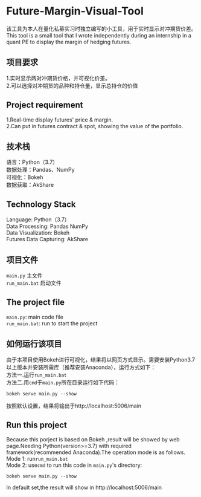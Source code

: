 # Future-Margin-Visual-Tool
该工具为本人在量化私募实习时独立编写的小工具，用于实时显示对冲期货价差。<br>
This tool is a small tool that I wrote independently during an internship in a quant PE to display the margin of hedging futures.<br>


项目要求
--
1.实时显示两对冲期货价格，并可视化价差。<br>
2.可以选择对冲期货的品种和持仓量，显示总持仓的价值<br>

Project requirement
--
1.Real-time display futures' price & margin.<br>
2.Can put in futures contract & spot, showing the value of the portfolio.<br>

技术栈
--
语言：Python（3.7）<br>
数据处理：Pandas、NumPy <br>
可视化：Bokeh <br>
数据获取：AkShare <br>

Technology Stack
--
Language: Python（3.7）<br>
Data Processing: Pandas NumPy <br>
Data Visualization: Bokeh <br>
Futures Data Capturing: AkShare <br>

项目文件
--
`main.py` 主文件 <br>
`run_main.bat` 启动文件 <br>

The project file
--
`main.py`: main code file <br>
`run_main.bat`: run to start the project <br>

如何运行该项目
--
由于本项目使用Bokeh进行可视化，结果将以网页方式显示。需要安装Python3.7以上版本并安装所需库（推荐安装Anaconda），运行方式如下：<br>
方法一.运行`run_main.bat`<br>
方法二.用`cmd`于`main.py`所在目录运行如下代码：<br>
  
   
    bokeh serve main.py --show
按照默认设置，结果将输出于http://localhost:5006/main <br>

Run this project
--
Because this porject is based on Bokeh ,result will be showed by web page.Needing Python(version>=3.7) with required framework(recommended Anaconda).The operation mode is as follows. <br>
Mode 1: run`run_main.bat`<br>
Mode 2: use`cmd` to run this code in `main.py`'s directory:<br>
  
   
    bokeh serve main.py --show
In default set,the result will show in http://localhost:5006/main <br>
